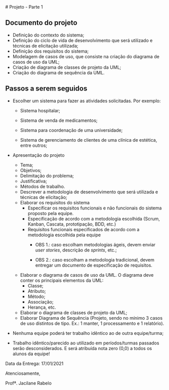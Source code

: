 <html>
	# Projeto - Parte 1

## Documento do projeto

+ Definição do contexto do sistema;
+ Definição do ciclo de vida de desenvolvimento que será utilizado e técnicas de elicitação utilizada;
+ Definição dos requisitos do sistema;
+ Modelagem de casos de uso, que consiste na criação do diagrama de casos de uso da UML;
+ Criação de diagrama de classes de projeto da UML;
+ Criação do diagrama de sequência da UML.

## Passos a serem seguidos

+ Escolher um sistema para fazer as atividades solicitadas. Por exemplo:
  + Sistema hospitalar;

  + Sistema de venda de medicamentos;

  + Sistema para coordenação de uma universidade;

  + Sistema de gerenciamento de clientes de uma clínica de estética, entre outros;

+ Apresentação do projeto

  + Tema;
  + Objetivos;
  + Delimitação do problema;
  + Justificativa;
  + Métodos de trabalho.
  + Descrever a metodologia de desenvolvimento que será utilizada e técnicas de elicitação;
  + Elaborar os requisitos do sistema
    + Especificar os requisitos funcionais e não funcionais do sistema proposto pela equipe.
    + Especificação de acordo com a metodologia escolhida (Scrum, Kanban, Cascata, prototipação, BDD, etc.)
    + Requisitos funcionais especificados de acordo com a metodologia escolhida pela equipe
      + OBS 1.: caso escolham metodologias ágeis, devem enviar *user stories*, descrição de *sprints*, etc.;

      + OBS 2.: caso escolham a metodologia tradicional, devem entregar um documento de especificação de requisitos.
  + Elaborar o diagrama de casos de uso da UML. O diagrama deve conter os principais elementos da UML:
    + Classe;
    + Atributo;
    + Método;
    + Associação;
    + Herança, etc.
  + Elaborar o diagrama de classes de projeto da UML;
  + Elaborar Diagrama de Sequência (Projeto, sendo no mínimo 3 casos de uso distintos de tipo. Ex.: 1 manter, 1 processamento e 1 relatório).

+ Nenhuma equipe poderá ter trabalho idêntico ao de outra equipe/turma;

+ Trabalho idêntico/parecido ao utilizado em períodos/turmas passados serão desconsiderados. E será atribuída nota zero (0,0) a todos os alunos da equipe!




Data da Entrega: 17/01/2021

 

Atenciosamente,

Profª. Jacilane Rabelo
</html>
